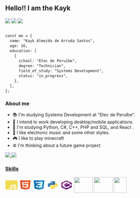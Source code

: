 ## Hello!! I am the Kayk 
<div style="display: inline_block">
  <a href="https://www.facebook.com/profile.php?id=100011276137293" target="_blank"><img align="center" height="30" src="https://img.shields.io/badge/Facebook-1877F2?style=for-the-badge&logo=facebook&logoColor=white"></a>
  <a href="https://www.instagram.com/kayk_arruda/" target="_blank"><img align="center" height="30" src="https://img.shields.io/badge/Instagram-E4405F?style=for-the-badge&logo=instagram&logoColor=white"></a>
  <a href="https://www.linkedin.com/in/kayk-santos-a89807217/" target="_blank"><img align="center" height="30" src="https://img.shields.io/badge/LinkedIn-0077B5?style=for-the-badge&logo=linkedin&logoColor=white"></a>
</div><br>

```
const me = {
  name: "Kayk Almeida de Arruda Santos",
  age: 16,
  education: [
    {
      school: "Etec de Peruíbe",
      degree: "Technician",
      field_of_study: "Systems Development",
      status: "in_progress",
    },
  ],
};
```

### About me
<ul>
<li>📚 I'm studying Systems Development at "Etec de Peruíbe".</li>
<li>🔎 I intend to work developing desktop/mobile applications.</li>
<li>📖 I'm studying Python, C#, C++, PHP and SQL, and React .</li>
<li>🎵 I like electronic music and some other styles.</li>
<li>🎮 I like to play minecraft</li>
<li>⚙️ I'm thinking about a future game project</li>
</ul>
  
<div>
  <a href="https://github.com/KaykSantos">
  <img height="180em" src="https://github-readme-stats.vercel.app/api?username=KaykSantos&show_icons=true&theme=blue-green&include_all_commits=true&count_private=true"/>
  <img height="180em" src="https://github-readme-stats.vercel.app/api/top-langs/?username=KaykSantos&layout=compact&langs_count=7&theme=blue-green"/>
</div>

  ### Skills <a href=""> </a>
<div style="display: inline_block">
  <a href="https://github.com/KaykSantos?tab=repositories&q=&type=&language=javascript&sort="><img align="center" height="30" width="40" src="https://raw.githubusercontent.com/devicons/devicon/master/icons/javascript/javascript-plain.svg"></a>
  <a href="https://github.com/KaykSantos?tab=repositories&q=&type=&language=html&sort="><img align="center" height="30" width="40" src="https://raw.githubusercontent.com/devicons/devicon/master/icons/html5/html5-original.svg"></a>
  <a href="https://github.com/KaykSantos?tab=repositories&q=&type=&language=css&sort="><img align="center"  height="30" width="40" src="https://raw.githubusercontent.com/devicons/devicon/master/icons/css3/css3-original.svg"></a>
  <a href="https://github.com/KaykSantos?tab=repositories&q=&type=&language=python&sort="><img align="center"  height="30" width="40" src="https://raw.githubusercontent.com/devicons/devicon/master/icons/python/python-original.svg"></a>
  <a href="https://github.com/KaykSantos?tab=repositories&q=&type=&language=c%23&sort="><img align="center"  height="30" width="40" src="https://raw.githubusercontent.com/devicons/devicon/master/icons/csharp/csharp-original.svg"></a>
  <a href="https://github.com/KaykSantos"><img align="center"  height="50" width="60" src="https://cdn.jsdelivr.net/gh/devicons/devicon/icons/mysql/mysql-original-wordmark.svg"></a>
  <a href="https://github.com/KaykSantos"><img align="center"  height="50" width="60" src="https://cdn.jsdelivr.net/gh/devicons/devicon/icons/php/php-original.svg" /></a>
  <a href="https://github.com/KaykSantos"><img align="center"  height="50" width="40"src="https://cdn.jsdelivr.net/gh/devicons/devicon/icons/cplusplus/cplusplus-original.svg" /></a>
</div>
<br>
<div> 

